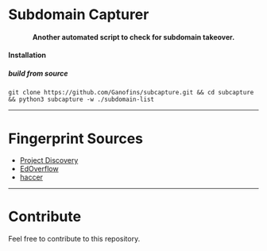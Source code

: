 # Subdomain Capturer

<h4 align="center">Another automated script to check for subdomain takeover.</h4>

#### Installation
##### build from source
```
git clone https://github.com/Ganofins/subcapture.git && cd subcapture && python3 subcapture -w ./subdomain-list
```

<hr>

# Fingerprint Sources
- [Project Discovery](https://github.com/projectdiscovery/nuclei-templates/blob/master/subdomain-takeover/detect-all-takeovers.yaml)
- [EdOverflow](https://github.com/EdOverflow/can-i-take-over-xyz)
- [haccer](https://github.com/haccer/subjack)

<hr>

# Contribute
Feel free to contribute to this repository.

